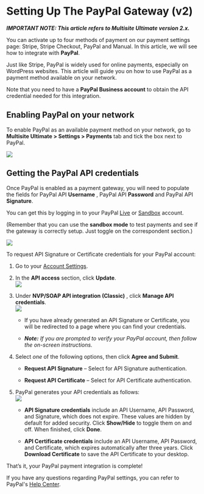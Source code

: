 # Setting Up The PayPal Gateway (v2)

_**IMPORTANT NOTE: This article refers to Multisite Ultimate version 2.x.**_

You can activate up to four methods of payment on our payment settings page: Stripe, Stripe Checkout, PayPal and Manual. In this article, we will see how to integrate with **PayPal**.

Just like Stripe, PayPal is widely used for online payments, especially on WordPress websites. This article will guide you on how to use PayPal as a payment method available on your network.

Note that you need to have a **PayPal Business account** to obtain the API credential needed for this integration.

## Enabling PayPal on your network

To enable PayPal as an available payment method on your network, go to **Multisite Ultimate > Settings > Payments** tab and tick the box next to PayPal.

![](https://wp-ultimo-space.fra1.cdn.digitaloceanspaces.com/hs-file-FhlfHHJLPl.png)

## Getting the PayPal API credentials

Once PayPal is enabled as a payment gateway, you will need to populate the fields for PayPal API **Username** , PayPal API **Password** and PayPal API **Signature**.

You can get this by logging in to your PayPal [Live](https://www.paypal.com/home) or [Sandbox](https://www.sandbox.paypal.com/home) account.

(Remember that you can use the **sandbox mode** to test payments and see if the gateway is correctly setup. Just toggle on the correspondent section.)

![](https://wp-ultimo-space.fra1.cdn.digitaloceanspaces.com/hs-file-PgTatIgsIm.png)

To request API Signature or Certificate credentials for your PayPal account:

  1. Go to your [Account Settings](https://www.paypal.com/businessmanage/account/accountAccess).

  2. In the **API access** section, click **Update**.  
![](https://wp-ultimo-space.fra1.cdn.digitaloceanspaces.com/hs-file-Dx72ARoKzx.png)

  3. Under **NVP/SOAP API integration (Classic)** , click **Manage API credentials**.  
![](https://wp-ultimo-space.fra1.cdn.digitaloceanspaces.com/hs-file-mUoIzsfpMq.png)

     * If you have already generated an API Signature or Certificate, you will be redirected to a page where you can find your credentials.

     * _**Note:** If you are prompted to verify your PayPal account, then follow the on-screen instructions._

  4. Select _one_ of the following options, then click **Agree and Submit**.

     * **Request API Signature** – Select for API Signature authentication.

     * **Request API Certificate** – Select for API Certificate authentication.

  5. PayPal generates your API credentials as follows:  
![](https://wp-ultimo-space.fra1.cdn.digitaloceanspaces.com/hs-file-utEMaS5roo.png)

     * **API Signature credentials** include an API Username, API Password, and Signature, which does not expire. These values are hidden by default for added security. Click **Show/Hide** to toggle them on and off. When finished, click **Done**.

     * **API Certificate credentials** include an API Username, API Password, and Certificate, which expires automatically after three years. Click **Download Certificate** to save the API Certificate to your desktop.

That’s it, your PayPal payment integration is complete!

If you have any questions regarding PayPal settings, you can refer to PayPal's [Help Center](https://www.paypal.com/br/smarthelp/home).
